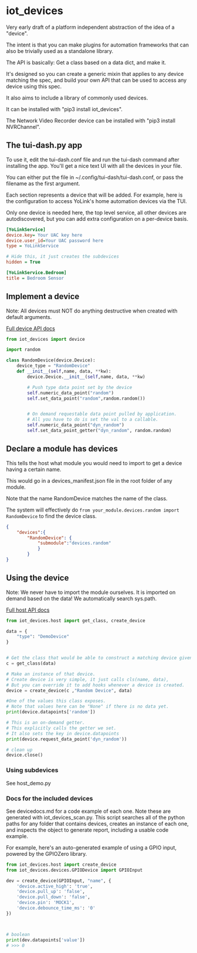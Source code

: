 # iot_devices

Very early draft of a platform independent abstraction of the idea of a "device".

The intent is that you can make plugins for automation frameworks that can also be trivially used as a standalone library.

The API is basically: Get a class based on a data dict, and make it.

It's designed so you can create a generic mixin that applies to any device matching the spec, and build your own API
that can be used to access any device using this spec.

It also aims to include a library of commonly used devices.

It can be installed with "pip3 install iot_devices".

The Network Video Recorder device can be installed with "pip3 install NVRChannel".



## The tui-dash.py app

To use it, edit the tui-dash.conf file and run the tui-dash command after installing the app.  You'll get a nice text UI with all the devices in your file.

You can either put the file in ~/.config/tui-dash/tui-dash.conf, or pass the filename
as the first argument.


Each section represents a device that will be added.  For example, here is the configuration
to access YoLink's home automation devices via the TUI.

Only one device is needed here, the top level service, all other devices are autodiscovered, but you  can add extra configuration on a per-device basis.


```ini
[YoLinkService]
device.key= Your UAC key here
device.user_id=Your UAC password here
type = YoLinkService

# Hide this, it just creates the subdevices
hidden = True

[YoLinkService.Bedroom]
title = Bedroom Sensor

```



## Implement a device

Note: All devices must NOT do anything destructive when created with default arguments.

[Full device API docs](https://eternityforest.github.io/iot_devices/docs/iot_devices/device.html)

```python
from iot_devices import device

import random

class RandomDevice(device.Device):
    device_type = "RandomDevice"
    def __init__(self,name, data, **kw):
        device.Device.__init__(self,name, data, **kw)

        # Push type data point set by the device
        self.numeric_data_point("random")
        self.set_data_point("random",random.random())


        # On demand requestable data point pulled by application.
        # All you have to do is set the val to a callable.
        self.numeric_data_point("dyn_random")
        self.set_data_point_getter("dyn_random", random.random)
```

## Declare a module has devices
This tells the host what module you would need to import to get a device having a certain name.

This would go in a devices_manifest.json file in the root folder of any module.

Note that the name RandomDevice matches the name of the class.

The system will effectively do `from your_module.devices.random import RandomDevice` to find the device class.

```json
{
    "devices":{
        "RandomDevice": {
            "submodule":"devices.random"
            }
        }
} 
```


## Using the device

Note: We never have to import the module ourselves. It is imported on demand based on the data!  We automatically search sys.path.


[Full host API docs](https://eternityforest.github.io/iot_devices/docs/iot_devices/host.html)

``` python
from iot_devices.host import get_class, create_device

data = {
    "type": "DemoDevice"
}


# Get the class that would be able to construct a matching device given the data
c = get_class(data)

# Make an instance of that device.
# Create device is very simple, it just calls cls(name, data),
# But you can override it to add hooks whenever a device is created.
device = create_device(c ,"Random Device", data)

#One of the values this class exposes.
# Note that values here can be "None" if there is no data yet.
print(device.datapoints['random'])

# This is an on-demand getter.  
# This explicitly calls the getter we set.
# It also sets the key in device.datapoints
print(device.request_data_point('dyn_random'))

# clean up
device.close()
```

### Using subdevices

See host_demo.py



### Docs for the included devices

See devicedocs.md for a code example of each one.  Note these are generated with iot_devices_scan.py.  This script searches all of the python paths for any folder that contains devices,  creates
an instance of each one, and inspects the object to generate report, including a usable code example.

For example, here's an auto-generated example of using a GPIO input, powered by the GPIOZero library.

```python
from iot_devices.host import create_device
from iot_devices.devices.GPIODevice import GPIOInput

dev = create_device(GPIOInput, "name", {
    'device.active_high': 'true',
    'device.pull_up': 'false',
    'device.pull_down': 'false',
    'device.pin': 'MOCK1',
    'device.debounce_time_ms': '0'
})



# boolean
print(dev.datapoints['value'])
# >>> 0

```